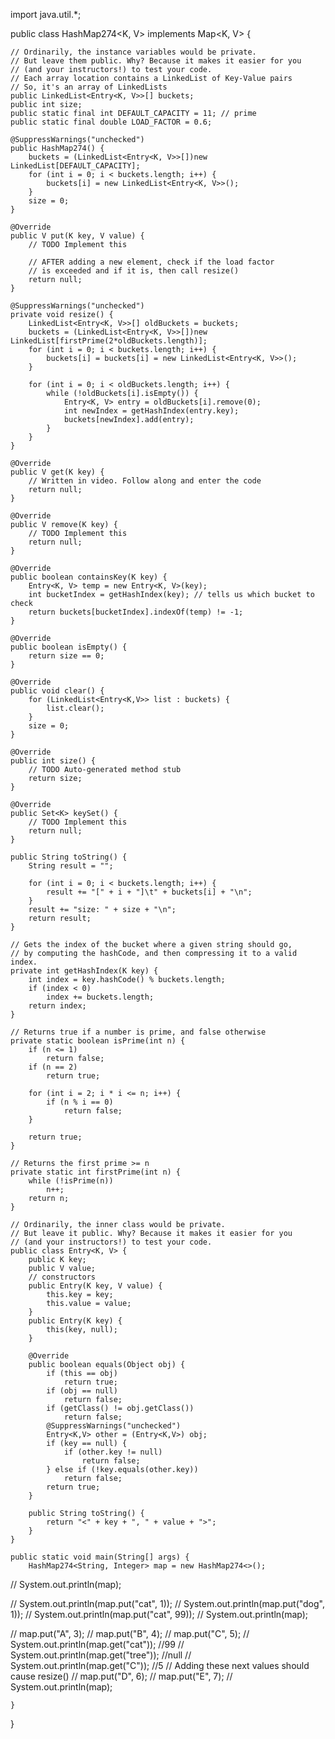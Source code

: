 import java.util.*;

public class HashMap274<K, V> implements Map<K, V> {

	// Ordinarily, the instance variables would be private.
	// But leave them public. Why? Because it makes it easier for you
	// (and your instructors!) to test your code.
	// Each array location contains a LinkedList of Key-Value pairs
	// So, it's an array of LinkedLists
	public LinkedList<Entry<K, V>>[] buckets;
	public int size;
	public static final int DEFAULT_CAPACITY = 11; // prime
	public static final double LOAD_FACTOR = 0.6;

	@SuppressWarnings("unchecked")
	public HashMap274() {
		buckets = (LinkedList<Entry<K, V>>[])new LinkedList[DEFAULT_CAPACITY];
		for (int i = 0; i < buckets.length; i++) {
			buckets[i] = new LinkedList<Entry<K, V>>();
		}
		size = 0;
	}
	
	@Override
	public V put(K key, V value) {
		// TODO Implement this
		
		// AFTER adding a new element, check if the load factor
		// is exceeded and if it is, then call resize()
		return null;
	}
	
	@SuppressWarnings("unchecked")
	private void resize() {
		LinkedList<Entry<K, V>>[] oldBuckets = buckets;
		buckets = (LinkedList<Entry<K, V>>[])new LinkedList[firstPrime(2*oldBuckets.length)];
		for (int i = 0; i < buckets.length; i++) {
			buckets[i] = buckets[i] = new LinkedList<Entry<K, V>>();
		}
		
		for (int i = 0; i < oldBuckets.length; i++) {
			while (!oldBuckets[i].isEmpty()) {
				Entry<K, V> entry = oldBuckets[i].remove(0);
				int newIndex = getHashIndex(entry.key);
				buckets[newIndex].add(entry);	
			}
		}
	}

	@Override
	public V get(K key) {
		// Written in video. Follow along and enter the code
		return null;
	}

	@Override
	public V remove(K key) {
		// TODO Implement this
		return null;
	}

	@Override
	public boolean containsKey(K key) {
		Entry<K, V> temp = new Entry<K, V>(key);
		int bucketIndex = getHashIndex(key); // tells us which bucket to check
		return buckets[bucketIndex].indexOf(temp) != -1;
	}

	@Override
	public boolean isEmpty() {
		return size == 0;
	}

	@Override
	public void clear() {
		for (LinkedList<Entry<K,V>> list : buckets) {
			list.clear();
		}
		size = 0;
	}

	@Override
	public int size() {
		// TODO Auto-generated method stub
		return size;
	}
	
	@Override
	public Set<K> keySet() {
		// TODO Implement this
		return null;
	}
	
	public String toString() {
		String result = "";
		
		for (int i = 0; i < buckets.length; i++) {
			result += "[" + i + "]\t" + buckets[i] + "\n";
		}
 		result += "size: " + size + "\n";
		return result;
	}
	
	// Gets the index of the bucket where a given string should go,
	// by computing the hashCode, and then compressing it to a valid index.
	private int getHashIndex(K key) {
		int index = key.hashCode() % buckets.length;
		if (index < 0)
			index += buckets.length;
		return index;
	}

	// Returns true if a number is prime, and false otherwise
	private static boolean isPrime(int n) {
		if (n <= 1)
			return false;
		if (n == 2)
			return true;

		for (int i = 2; i * i <= n; i++) {
			if (n % i == 0)
				return false;
		}

		return true;
	}

	// Returns the first prime >= n
	private static int firstPrime(int n) {
		while (!isPrime(n))
			n++;
		return n;
	}

	// Ordinarily, the inner class would be private.
	// But leave it public. Why? Because it makes it easier for you
	// (and your instructors!) to test your code.
	public class Entry<K, V> {
		public K key;
		public V value;
		// constructors
		public Entry(K key, V value) {
			this.key = key;
			this.value = value;
		}
		public Entry(K key) {
			this(key, null);
		}
		
		@Override
		public boolean equals(Object obj) {
			if (this == obj)
				return true;
			if (obj == null)
				return false;
			if (getClass() != obj.getClass())
				return false;
			@SuppressWarnings("unchecked")
			Entry<K,V> other = (Entry<K,V>) obj;
			if (key == null) {
				if (other.key != null)
					return false;
			} else if (!key.equals(other.key))
				return false;
			return true;
		}

		public String toString() {
			return "<" + key + ", " + value + ">";
		}
	}
	
	public static void main(String[] args) {
		HashMap274<String, Integer> map = new HashMap274<>();
//		System.out.println(map);
		
//		System.out.println(map.put("cat", 1));
//		System.out.println(map.put("dog", 1));
//		System.out.println(map.put("cat", 99));
//		System.out.println(map);
		
//		map.put("A", 3);
//		map.put("B", 4);
//		map.put("C", 5);
//		System.out.println(map.get("cat")); //99
//		System.out.println(map.get("tree")); //null
//		System.out.println(map.get("C")); //5
//		Adding these next values should cause resize()
//		map.put("D", 6);
//		map.put("E", 7);
//		System.out.println(map);

		
	}

	

}
